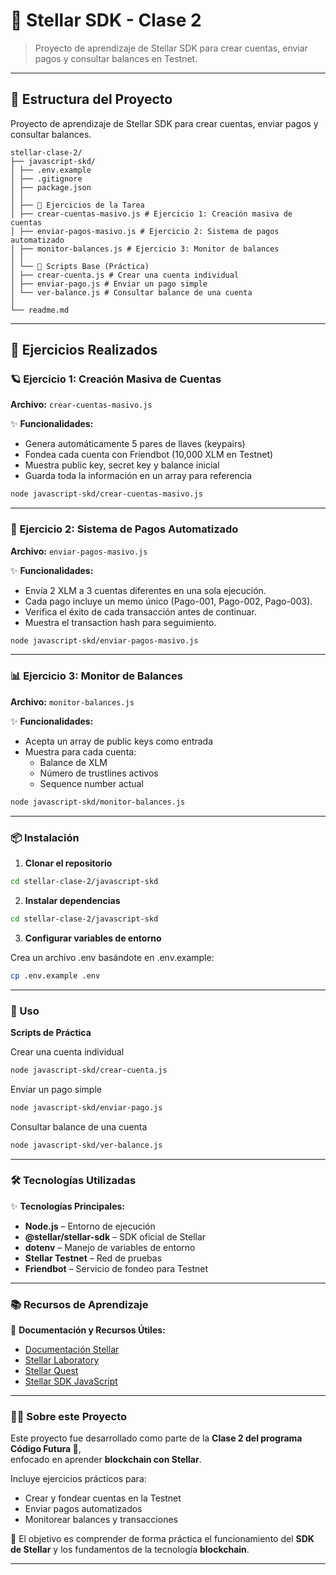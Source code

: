 # 🌟 Stellar SDK - Clase 2

> Proyecto de aprendizaje de Stellar SDK para crear cuentas, enviar pagos y consultar balances en Testnet.

---

## 📁 Estructura del Proyecto

Proyecto de aprendizaje de Stellar SDK para crear cuentas, enviar pagos y consultar balances.
```
stellar-clase-2/
├── javascript-skd/
│ ├── .env.example
│ ├── .gitignore
│ ├── package.json
│ │
│ ├── 📝 Ejercicios de la Tarea
│ ├── crear-cuentas-masivo.js # Ejercicio 1: Creación masiva de cuentas
│ ├── enviar-pagos-masivo.js # Ejercicio 2: Sistema de pagos automatizado
│ ├── monitor-balances.js # Ejercicio 3: Monitor de balances
│ │
│ └── 🎯 Scripts Base (Práctica)
│ ├── crear-cuenta.js # Crear una cuenta individual
│ ├── enviar-pago.js # Enviar un pago simple
│ └── ver-balance.js # Consultar balance de una cuenta
│
└── readme.md
```
---

## 🚀 Ejercicios Realizados

### 🪐 Ejercicio 1: Creación Masiva de Cuentas

**Archivo:** `crear-cuentas-masivo.js`

✨ **Funcionalidades:**
- Genera automáticamente 5 pares de llaves (keypairs)
- Fondea cada cuenta con Friendbot (10,000 XLM en Testnet)
- Muestra public key, secret key y balance inicial
- Guarda toda la información en un array para referencia

```bash
node javascript-skd/crear-cuentas-masivo.js
```
---

### 💸 Ejercicio 2: Sistema de Pagos Automatizado

**Archivo:** `enviar-pagos-masivo.js`

✨ **Funcionalidades:**
- Envía 2 XLM a 3 cuentas diferentes en una sola ejecución.  
- Cada pago incluye un memo único (Pago-001, Pago-002, Pago-003).  
- Verifica el éxito de cada transacción antes de continuar.  
- Muestra el transaction hash para seguimiento.

```bash
node javascript-skd/enviar-pagos-masivo.js
```
---

### 📊 Ejercicio 3: Monitor de Balances

**Archivo:** `monitor-balances.js`

✨ **Funcionalidades:**
- Acepta un array de public keys como entrada  
- Muestra para cada cuenta:  
  - Balance de XLM  
  - Número de trustlines activos  
  - Sequence number actual  

```bash
node javascript-skd/monitor-balances.js
```
---

### 📦 Instalación

1. **Clonar el repositorio**
```bash
cd stellar-clase-2/javascript-skd
```
2. **Instalar dependencias**
```bash
cd stellar-clase-2/javascript-skd
```
3. **Configurar variables de entorno**
   
  Crea un archivo .env basándote en .env.example:
```bash
cp .env.example .env
```
---

### 🎯 Uso

**Scripts de Práctica**

Crear una cuenta individual
```bash
node javascript-skd/crear-cuenta.js
```
Enviar un pago simple
```bash
node javascript-skd/enviar-pago.js
```
Consultar balance de una cuenta
```bash
node javascript-skd/ver-balance.js
```
---

### 🛠️ Tecnologías Utilizadas

✨ **Tecnologías Principales:**
- **Node.js** – Entorno de ejecución  
- **@stellar/stellar-sdk** – SDK oficial de Stellar  
- **dotenv** – Manejo de variables de entorno  
- **Stellar Testnet** – Red de pruebas  
- **Friendbot** – Servicio de fondeo para Testnet  

---

### 📚 Recursos de Aprendizaje

📖 **Documentación y Recursos Útiles:**
- [Documentación Stellar](https://developers.stellar.org/docs)  
- [Stellar Laboratory](https://laboratory.stellar.org/)  
- [Stellar Quest](https://quest.stellar.org/)  
- [Stellar SDK JavaScript](https://github.com/stellar/js-stellar-sdk)  

---

### 👩‍💻 Sobre este Proyecto

Este proyecto fue desarrollado como parte de la **Clase 2 del programa Código Futura 🦈**,  
enfocado en aprender **blockchain con Stellar**.  

Incluye ejercicios prácticos para:  
- Crear y fondear cuentas en la Testnet  
- Enviar pagos automatizados  
- Monitorear balances y transacciones  

💫 El objetivo es comprender de forma práctica el funcionamiento del **SDK de Stellar** y los fundamentos de la tecnología **blockchain**.

---
